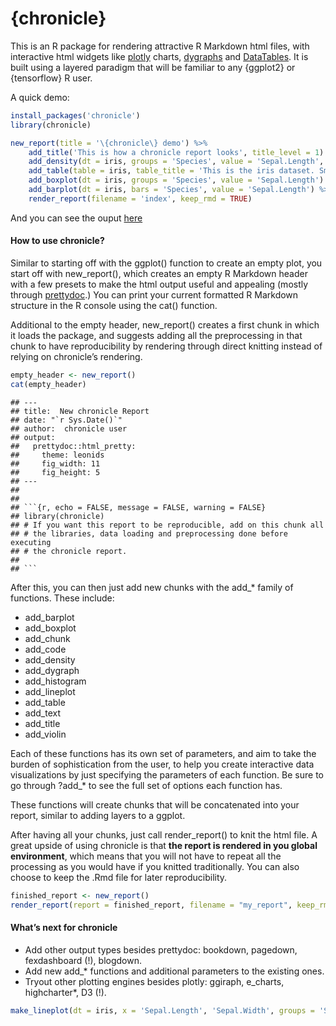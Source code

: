 {chronicle}
================

This is an R package for rendering attractive R Markdown html files,
with interactive html widgets like [plotly](https://plotly.com/r/)
charts, [dygraphs](https://rstudio.github.io/dygraphs/) and
[DataTables](https://rstudio.github.io/DT/). It is built using a layered
paradigm that will be familiar to any {ggplot2} or {tensorflow} R user.

A quick demo:

``` r
install_packages('chronicle')
library(chronicle)

new_report(title = '\{chronicle\} demo') %>%
    add_title('This is how a chronicle report looks', title_level = 1) %>%
    add_density(dt = iris, groups = 'Species', value = 'Sepal.Length', faceted = F) %>%
    add_table(table = iris, table_title = 'This is the iris dataset. Smells good!', html_table_type = 'DT') %>%
    add_boxplot(dt = iris, groups = 'Species', value = 'Sepal.Length') %>%
    add_barplot(dt = iris, bars = 'Species', value = 'Sepal.Length') %>%
    render_report(filename = 'index', keep_rmd = TRUE)
```

And you can see the ouput [here](https://pheymanss.github.io/)

#### How to use chronicle?

Similar to starting off with the ggplot() function to create an empty
plot, you start off with new\_report(), which creates an empty R
Markdown header with a few presets to make the html output useful and
appealing (mostly through
[prettydoc](https://github.com/yixuan/prettydoc).) You can print your
current formatted R Markdown structure in the R console using the cat()
function.

Additional to the empty header, new\_report() creates a first chunk in
which it loads the package, and suggests adding all the preprocessing in
that chunk to have reproducibility by rendering through direct knitting
instead of relying on chronicle’s rendering.

``` r
empty_header <- new_report()
cat(empty_header)
```

    ## ---
    ## title:  New chronicle Report
    ## date: "`r Sys.Date()`"
    ## author:  chronicle user
    ## output: 
    ##   prettydoc::html_pretty: 
    ##     theme: leonids
    ##     fig_width: 11
    ##     fig_height: 5
    ## ---
    ## 
    ## 
    ## ```{r, echo = FALSE, message = FALSE, warning = FALSE}
    ## library(chronicle)
    ## # If you want this report to be reproducible, add on this chunk all
    ## # the libraries, data loading and preprocessing done before executing
    ## # the chronicle report.
    ## 
    ## ```

After this, you can then just add new chunks with the add\_\* family of
functions. These include:

-   add\_barplot
-   add\_boxplot
-   add\_chunk
-   add\_code
-   add\_density
-   add\_dygraph
-   add\_histogram
-   add\_lineplot
-   add\_table
-   add\_text
-   add\_title
-   add\_violin

Each of these functions has its own set of parameters, and aim to take
the burden of sophistication from the user, to help you create
interactive data visualizations by just specifying the parameters of
each function. Be sure to go through ?add\_\* to see the full set of
options each function has.

These functions will create chunks that will be concatenated into your
report, similar to adding layers to a ggplot.

After having all your chunks, just call render\_report() to knit the
html file. A great upside of using chronicle is that **the report is
rendered in you global environment**, which means that you will not have
to repeat all the processing as you would have if you knitted
traditionally. You can also choose to keep the .Rmd file for later
reproducibility.

``` r
finished_report <- new_report()
render_report(report = finished_report, filename = "my_report", keep_rmd = TRUE)
```

#### What’s next for chronicle

-   Add other output types besides prettydoc: bookdown, pagedown,
    fexdashboard (!), blogdown.
-   Add new add\_\* functions and additional parameters to the existing
    ones.
-   Tryout other plotting engines besides plotly: ggiraph, e\_charts,
    highcharter\*, D3 (!).

``` r
make_lineplot(dt = iris, x = 'Sepal.Length', 'Sepal.Width', groups = 'Species')
```

<!--html_preserve-->

<div id="htmlwidget-55beac2b8aa0fb334bfe" class="plotly html-widget"
style="width:1056px;height:480px;">

</div>

<script type="application/json" data-for="htmlwidget-55beac2b8aa0fb334bfe">{"x":{"data":[{"x":[4.3,4.4,4.4,4.4,4.5,4.6,4.6,4.6,4.6,4.7,4.7,4.8,4.8,4.8,4.8,4.8,4.9,4.9,4.9,4.9,5,5,5,5,5,5,5,5,5.1,5.1,5.1,5.1,5.1,5.1,5.1,5.1,5.2,5.2,5.2,5.3,5.4,5.4,5.4,5.4,5.4,5.5,5.5,5.7,5.7,5.8],"y":[3,2.9,3,3.2,2.3,3.1,3.4,3.6,3.2,3.2,3.2,3.4,3,3.4,3.1,3,3,3.1,3.1,3.6,3.6,3.4,3,3.4,3.2,3.5,3.5,3.3,3.5,3.5,3.8,3.7,3.3,3.4,3.8,3.8,3.5,3.4,4.1,3.7,3.9,3.7,3.9,3.4,3.4,4.2,3.5,4.4,3.8,4],"text":["Sepal.Length: 4.3<br />Sepal.Width: 3.0","Sepal.Length: 4.4<br />Sepal.Width: 2.9","Sepal.Length: 4.4<br />Sepal.Width: 3.0","Sepal.Length: 4.4<br />Sepal.Width: 3.2","Sepal.Length: 4.5<br />Sepal.Width: 2.3","Sepal.Length: 4.6<br />Sepal.Width: 3.1","Sepal.Length: 4.6<br />Sepal.Width: 3.4","Sepal.Length: 4.6<br />Sepal.Width: 3.6","Sepal.Length: 4.6<br />Sepal.Width: 3.2","Sepal.Length: 4.7<br />Sepal.Width: 3.2","Sepal.Length: 4.7<br />Sepal.Width: 3.2","Sepal.Length: 4.8<br />Sepal.Width: 3.4","Sepal.Length: 4.8<br />Sepal.Width: 3.0","Sepal.Length: 4.8<br />Sepal.Width: 3.4","Sepal.Length: 4.8<br />Sepal.Width: 3.1","Sepal.Length: 4.8<br />Sepal.Width: 3.0","Sepal.Length: 4.9<br />Sepal.Width: 3.0","Sepal.Length: 4.9<br />Sepal.Width: 3.1","Sepal.Length: 4.9<br />Sepal.Width: 3.1","Sepal.Length: 4.9<br />Sepal.Width: 3.6","Sepal.Length: 5.0<br />Sepal.Width: 3.6","Sepal.Length: 5.0<br />Sepal.Width: 3.4","Sepal.Length: 5.0<br />Sepal.Width: 3.0","Sepal.Length: 5.0<br />Sepal.Width: 3.4","Sepal.Length: 5.0<br />Sepal.Width: 3.2","Sepal.Length: 5.0<br />Sepal.Width: 3.5","Sepal.Length: 5.0<br />Sepal.Width: 3.5","Sepal.Length: 5.0<br />Sepal.Width: 3.3","Sepal.Length: 5.1<br />Sepal.Width: 3.5","Sepal.Length: 5.1<br />Sepal.Width: 3.5","Sepal.Length: 5.1<br />Sepal.Width: 3.8","Sepal.Length: 5.1<br />Sepal.Width: 3.7","Sepal.Length: 5.1<br />Sepal.Width: 3.3","Sepal.Length: 5.1<br />Sepal.Width: 3.4","Sepal.Length: 5.1<br />Sepal.Width: 3.8","Sepal.Length: 5.1<br />Sepal.Width: 3.8","Sepal.Length: 5.2<br />Sepal.Width: 3.5","Sepal.Length: 5.2<br />Sepal.Width: 3.4","Sepal.Length: 5.2<br />Sepal.Width: 4.1","Sepal.Length: 5.3<br />Sepal.Width: 3.7","Sepal.Length: 5.4<br />Sepal.Width: 3.9","Sepal.Length: 5.4<br />Sepal.Width: 3.7","Sepal.Length: 5.4<br />Sepal.Width: 3.9","Sepal.Length: 5.4<br />Sepal.Width: 3.4","Sepal.Length: 5.4<br />Sepal.Width: 3.4","Sepal.Length: 5.5<br />Sepal.Width: 4.2","Sepal.Length: 5.5<br />Sepal.Width: 3.5","Sepal.Length: 5.7<br />Sepal.Width: 4.4","Sepal.Length: 5.7<br />Sepal.Width: 3.8","Sepal.Length: 5.8<br />Sepal.Width: 4.0"],"type":"scatter","mode":"lines","line":{"width":1.88976377952756,"color":"rgba(13,8,135,1)","dash":"solid"},"hoveron":"points","name":"setosa","legendgroup":"setosa","showlegend":true,"xaxis":"x","yaxis":"y","hoverinfo":"text","frame":null},{"x":[4.9,5,5,5.1,5.2,5.4,5.5,5.5,5.5,5.5,5.5,5.6,5.6,5.6,5.6,5.6,5.7,5.7,5.7,5.7,5.7,5.8,5.8,5.8,5.9,5.9,6,6,6,6,6.1,6.1,6.1,6.1,6.2,6.2,6.3,6.3,6.3,6.4,6.4,6.5,6.6,6.6,6.7,6.7,6.7,6.8,6.9,7],"y":[2.4,2,2.3,2.5,2.7,3,2.3,2.4,2.4,2.5,2.6,2.9,3,2.5,3,2.7,2.8,2.6,3,2.9,2.8,2.7,2.7,2.6,3,3.2,2.2,2.9,2.7,3.4,2.9,2.8,2.8,3,2.2,2.9,3.3,2.5,2.3,3.2,2.9,2.8,2.9,3,3.1,3,3.1,2.8,3.1,3.2],"text":["Sepal.Length: 4.9<br />Sepal.Width: 2.4","Sepal.Length: 5.0<br />Sepal.Width: 2.0","Sepal.Length: 5.0<br />Sepal.Width: 2.3","Sepal.Length: 5.1<br />Sepal.Width: 2.5","Sepal.Length: 5.2<br />Sepal.Width: 2.7","Sepal.Length: 5.4<br />Sepal.Width: 3.0","Sepal.Length: 5.5<br />Sepal.Width: 2.3","Sepal.Length: 5.5<br />Sepal.Width: 2.4","Sepal.Length: 5.5<br />Sepal.Width: 2.4","Sepal.Length: 5.5<br />Sepal.Width: 2.5","Sepal.Length: 5.5<br />Sepal.Width: 2.6","Sepal.Length: 5.6<br />Sepal.Width: 2.9","Sepal.Length: 5.6<br />Sepal.Width: 3.0","Sepal.Length: 5.6<br />Sepal.Width: 2.5","Sepal.Length: 5.6<br />Sepal.Width: 3.0","Sepal.Length: 5.6<br />Sepal.Width: 2.7","Sepal.Length: 5.7<br />Sepal.Width: 2.8","Sepal.Length: 5.7<br />Sepal.Width: 2.6","Sepal.Length: 5.7<br />Sepal.Width: 3.0","Sepal.Length: 5.7<br />Sepal.Width: 2.9","Sepal.Length: 5.7<br />Sepal.Width: 2.8","Sepal.Length: 5.8<br />Sepal.Width: 2.7","Sepal.Length: 5.8<br />Sepal.Width: 2.7","Sepal.Length: 5.8<br />Sepal.Width: 2.6","Sepal.Length: 5.9<br />Sepal.Width: 3.0","Sepal.Length: 5.9<br />Sepal.Width: 3.2","Sepal.Length: 6.0<br />Sepal.Width: 2.2","Sepal.Length: 6.0<br />Sepal.Width: 2.9","Sepal.Length: 6.0<br />Sepal.Width: 2.7","Sepal.Length: 6.0<br />Sepal.Width: 3.4","Sepal.Length: 6.1<br />Sepal.Width: 2.9","Sepal.Length: 6.1<br />Sepal.Width: 2.8","Sepal.Length: 6.1<br />Sepal.Width: 2.8","Sepal.Length: 6.1<br />Sepal.Width: 3.0","Sepal.Length: 6.2<br />Sepal.Width: 2.2","Sepal.Length: 6.2<br />Sepal.Width: 2.9","Sepal.Length: 6.3<br />Sepal.Width: 3.3","Sepal.Length: 6.3<br />Sepal.Width: 2.5","Sepal.Length: 6.3<br />Sepal.Width: 2.3","Sepal.Length: 6.4<br />Sepal.Width: 3.2","Sepal.Length: 6.4<br />Sepal.Width: 2.9","Sepal.Length: 6.5<br />Sepal.Width: 2.8","Sepal.Length: 6.6<br />Sepal.Width: 2.9","Sepal.Length: 6.6<br />Sepal.Width: 3.0","Sepal.Length: 6.7<br />Sepal.Width: 3.1","Sepal.Length: 6.7<br />Sepal.Width: 3.0","Sepal.Length: 6.7<br />Sepal.Width: 3.1","Sepal.Length: 6.8<br />Sepal.Width: 2.8","Sepal.Length: 6.9<br />Sepal.Width: 3.1","Sepal.Length: 7.0<br />Sepal.Width: 3.2"],"type":"scatter","mode":"lines","line":{"width":1.88976377952756,"color":"rgba(177,42,144,1)","dash":"solid"},"hoveron":"points","name":"versicolor","legendgroup":"versicolor","showlegend":true,"xaxis":"x2","yaxis":"y","hoverinfo":"text","frame":null},{"x":[4.9,5.6,5.7,5.8,5.8,5.8,5.9,6,6,6.1,6.1,6.2,6.2,6.3,6.3,6.3,6.3,6.3,6.3,6.4,6.4,6.4,6.4,6.4,6.5,6.5,6.5,6.5,6.7,6.7,6.7,6.7,6.7,6.8,6.8,6.9,6.9,6.9,7.1,7.2,7.2,7.2,7.3,7.4,7.6,7.7,7.7,7.7,7.7,7.9],"y":[2.5,2.8,2.5,2.7,2.8,2.7,3,2.2,3,3,2.6,2.8,3.4,3.3,2.9,2.7,2.8,3.4,2.5,2.7,3.2,2.8,2.8,3.1,3,3.2,3,3,2.5,3.3,3.1,3.3,3,3,3.2,3.2,3.1,3.1,3,3.6,3.2,3,2.9,2.8,3,3.8,2.6,2.8,3,3.8],"text":["Sepal.Length: 4.9<br />Sepal.Width: 2.5","Sepal.Length: 5.6<br />Sepal.Width: 2.8","Sepal.Length: 5.7<br />Sepal.Width: 2.5","Sepal.Length: 5.8<br />Sepal.Width: 2.7","Sepal.Length: 5.8<br />Sepal.Width: 2.8","Sepal.Length: 5.8<br />Sepal.Width: 2.7","Sepal.Length: 5.9<br />Sepal.Width: 3.0","Sepal.Length: 6.0<br />Sepal.Width: 2.2","Sepal.Length: 6.0<br />Sepal.Width: 3.0","Sepal.Length: 6.1<br />Sepal.Width: 3.0","Sepal.Length: 6.1<br />Sepal.Width: 2.6","Sepal.Length: 6.2<br />Sepal.Width: 2.8","Sepal.Length: 6.2<br />Sepal.Width: 3.4","Sepal.Length: 6.3<br />Sepal.Width: 3.3","Sepal.Length: 6.3<br />Sepal.Width: 2.9","Sepal.Length: 6.3<br />Sepal.Width: 2.7","Sepal.Length: 6.3<br />Sepal.Width: 2.8","Sepal.Length: 6.3<br />Sepal.Width: 3.4","Sepal.Length: 6.3<br />Sepal.Width: 2.5","Sepal.Length: 6.4<br />Sepal.Width: 2.7","Sepal.Length: 6.4<br />Sepal.Width: 3.2","Sepal.Length: 6.4<br />Sepal.Width: 2.8","Sepal.Length: 6.4<br />Sepal.Width: 2.8","Sepal.Length: 6.4<br />Sepal.Width: 3.1","Sepal.Length: 6.5<br />Sepal.Width: 3.0","Sepal.Length: 6.5<br />Sepal.Width: 3.2","Sepal.Length: 6.5<br />Sepal.Width: 3.0","Sepal.Length: 6.5<br />Sepal.Width: 3.0","Sepal.Length: 6.7<br />Sepal.Width: 2.5","Sepal.Length: 6.7<br />Sepal.Width: 3.3","Sepal.Length: 6.7<br />Sepal.Width: 3.1","Sepal.Length: 6.7<br />Sepal.Width: 3.3","Sepal.Length: 6.7<br />Sepal.Width: 3.0","Sepal.Length: 6.8<br />Sepal.Width: 3.0","Sepal.Length: 6.8<br />Sepal.Width: 3.2","Sepal.Length: 6.9<br />Sepal.Width: 3.2","Sepal.Length: 6.9<br />Sepal.Width: 3.1","Sepal.Length: 6.9<br />Sepal.Width: 3.1","Sepal.Length: 7.1<br />Sepal.Width: 3.0","Sepal.Length: 7.2<br />Sepal.Width: 3.6","Sepal.Length: 7.2<br />Sepal.Width: 3.2","Sepal.Length: 7.2<br />Sepal.Width: 3.0","Sepal.Length: 7.3<br />Sepal.Width: 2.9","Sepal.Length: 7.4<br />Sepal.Width: 2.8","Sepal.Length: 7.6<br />Sepal.Width: 3.0","Sepal.Length: 7.7<br />Sepal.Width: 3.8","Sepal.Length: 7.7<br />Sepal.Width: 2.6","Sepal.Length: 7.7<br />Sepal.Width: 2.8","Sepal.Length: 7.7<br />Sepal.Width: 3.0","Sepal.Length: 7.9<br />Sepal.Width: 3.8"],"type":"scatter","mode":"lines","line":{"width":1.88976377952756,"color":"rgba(252,166,54,1)","dash":"solid"},"hoveron":"points","name":"virginica","legendgroup":"virginica","showlegend":true,"xaxis":"x3","yaxis":"y","hoverinfo":"text","frame":null},{"x":[5.1,4.9,4.7,4.6,5,5.4,4.6,5,4.4,4.9,5.4,4.8,4.8,4.3,5.8,5.7,5.4,5.1,5.7,5.1,5.4,5.1,4.6,5.1,4.8,5,5,5.2,5.2,4.7,4.8,5.4,5.2,5.5,4.9,5,5.5,4.9,4.4,5.1,5,4.5,4.4,5,5.1,4.8,5.1,4.6,5.3,5],"y":[3.5,3,3.2,3.1,3.6,3.9,3.4,3.4,2.9,3.1,3.7,3.4,3,3,4,4.4,3.9,3.5,3.8,3.8,3.4,3.7,3.6,3.3,3.4,3,3.4,3.5,3.4,3.2,3.1,3.4,4.1,4.2,3.1,3.2,3.5,3.6,3,3.4,3.5,2.3,3.2,3.5,3.8,3,3.8,3.2,3.7,3.3],"text":["Sepal.Length: 5.1<br />Sepal.Width: 3.5","Sepal.Length: 4.9<br />Sepal.Width: 3.0","Sepal.Length: 4.7<br />Sepal.Width: 3.2","Sepal.Length: 4.6<br />Sepal.Width: 3.1","Sepal.Length: 5.0<br />Sepal.Width: 3.6","Sepal.Length: 5.4<br />Sepal.Width: 3.9","Sepal.Length: 4.6<br />Sepal.Width: 3.4","Sepal.Length: 5.0<br />Sepal.Width: 3.4","Sepal.Length: 4.4<br />Sepal.Width: 2.9","Sepal.Length: 4.9<br />Sepal.Width: 3.1","Sepal.Length: 5.4<br />Sepal.Width: 3.7","Sepal.Length: 4.8<br />Sepal.Width: 3.4","Sepal.Length: 4.8<br />Sepal.Width: 3.0","Sepal.Length: 4.3<br />Sepal.Width: 3.0","Sepal.Length: 5.8<br />Sepal.Width: 4.0","Sepal.Length: 5.7<br />Sepal.Width: 4.4","Sepal.Length: 5.4<br />Sepal.Width: 3.9","Sepal.Length: 5.1<br />Sepal.Width: 3.5","Sepal.Length: 5.7<br />Sepal.Width: 3.8","Sepal.Length: 5.1<br />Sepal.Width: 3.8","Sepal.Length: 5.4<br />Sepal.Width: 3.4","Sepal.Length: 5.1<br />Sepal.Width: 3.7","Sepal.Length: 4.6<br />Sepal.Width: 3.6","Sepal.Length: 5.1<br />Sepal.Width: 3.3","Sepal.Length: 4.8<br />Sepal.Width: 3.4","Sepal.Length: 5.0<br />Sepal.Width: 3.0","Sepal.Length: 5.0<br />Sepal.Width: 3.4","Sepal.Length: 5.2<br />Sepal.Width: 3.5","Sepal.Length: 5.2<br />Sepal.Width: 3.4","Sepal.Length: 4.7<br />Sepal.Width: 3.2","Sepal.Length: 4.8<br />Sepal.Width: 3.1","Sepal.Length: 5.4<br />Sepal.Width: 3.4","Sepal.Length: 5.2<br />Sepal.Width: 4.1","Sepal.Length: 5.5<br />Sepal.Width: 4.2","Sepal.Length: 4.9<br />Sepal.Width: 3.1","Sepal.Length: 5.0<br />Sepal.Width: 3.2","Sepal.Length: 5.5<br />Sepal.Width: 3.5","Sepal.Length: 4.9<br />Sepal.Width: 3.6","Sepal.Length: 4.4<br />Sepal.Width: 3.0","Sepal.Length: 5.1<br />Sepal.Width: 3.4","Sepal.Length: 5.0<br />Sepal.Width: 3.5","Sepal.Length: 4.5<br />Sepal.Width: 2.3","Sepal.Length: 4.4<br />Sepal.Width: 3.2","Sepal.Length: 5.0<br />Sepal.Width: 3.5","Sepal.Length: 5.1<br />Sepal.Width: 3.8","Sepal.Length: 4.8<br />Sepal.Width: 3.0","Sepal.Length: 5.1<br />Sepal.Width: 3.8","Sepal.Length: 4.6<br />Sepal.Width: 3.2","Sepal.Length: 5.3<br />Sepal.Width: 3.7","Sepal.Length: 5.0<br />Sepal.Width: 3.3"],"type":"scatter","mode":"markers","marker":{"autocolorscale":false,"color":"rgba(13,8,135,1)","opacity":1,"size":5.66929133858268,"symbol":"circle","line":{"width":1.88976377952756,"color":"rgba(13,8,135,1)"}},"hoveron":"points","name":"setosa","legendgroup":"setosa","showlegend":false,"xaxis":"x","yaxis":"y","hoverinfo":"text","frame":null},{"x":[7,6.4,6.9,5.5,6.5,5.7,6.3,4.9,6.6,5.2,5,5.9,6,6.1,5.6,6.7,5.6,5.8,6.2,5.6,5.9,6.1,6.3,6.1,6.4,6.6,6.8,6.7,6,5.7,5.5,5.5,5.8,6,5.4,6,6.7,6.3,5.6,5.5,5.5,6.1,5.8,5,5.6,5.7,5.7,6.2,5.1,5.7],"y":[3.2,3.2,3.1,2.3,2.8,2.8,3.3,2.4,2.9,2.7,2,3,2.2,2.9,2.9,3.1,3,2.7,2.2,2.5,3.2,2.8,2.5,2.8,2.9,3,2.8,3,2.9,2.6,2.4,2.4,2.7,2.7,3,3.4,3.1,2.3,3,2.5,2.6,3,2.6,2.3,2.7,3,2.9,2.9,2.5,2.8],"text":["Sepal.Length: 7.0<br />Sepal.Width: 3.2","Sepal.Length: 6.4<br />Sepal.Width: 3.2","Sepal.Length: 6.9<br />Sepal.Width: 3.1","Sepal.Length: 5.5<br />Sepal.Width: 2.3","Sepal.Length: 6.5<br />Sepal.Width: 2.8","Sepal.Length: 5.7<br />Sepal.Width: 2.8","Sepal.Length: 6.3<br />Sepal.Width: 3.3","Sepal.Length: 4.9<br />Sepal.Width: 2.4","Sepal.Length: 6.6<br />Sepal.Width: 2.9","Sepal.Length: 5.2<br />Sepal.Width: 2.7","Sepal.Length: 5.0<br />Sepal.Width: 2.0","Sepal.Length: 5.9<br />Sepal.Width: 3.0","Sepal.Length: 6.0<br />Sepal.Width: 2.2","Sepal.Length: 6.1<br />Sepal.Width: 2.9","Sepal.Length: 5.6<br />Sepal.Width: 2.9","Sepal.Length: 6.7<br />Sepal.Width: 3.1","Sepal.Length: 5.6<br />Sepal.Width: 3.0","Sepal.Length: 5.8<br />Sepal.Width: 2.7","Sepal.Length: 6.2<br />Sepal.Width: 2.2","Sepal.Length: 5.6<br />Sepal.Width: 2.5","Sepal.Length: 5.9<br />Sepal.Width: 3.2","Sepal.Length: 6.1<br />Sepal.Width: 2.8","Sepal.Length: 6.3<br />Sepal.Width: 2.5","Sepal.Length: 6.1<br />Sepal.Width: 2.8","Sepal.Length: 6.4<br />Sepal.Width: 2.9","Sepal.Length: 6.6<br />Sepal.Width: 3.0","Sepal.Length: 6.8<br />Sepal.Width: 2.8","Sepal.Length: 6.7<br />Sepal.Width: 3.0","Sepal.Length: 6.0<br />Sepal.Width: 2.9","Sepal.Length: 5.7<br />Sepal.Width: 2.6","Sepal.Length: 5.5<br />Sepal.Width: 2.4","Sepal.Length: 5.5<br />Sepal.Width: 2.4","Sepal.Length: 5.8<br />Sepal.Width: 2.7","Sepal.Length: 6.0<br />Sepal.Width: 2.7","Sepal.Length: 5.4<br />Sepal.Width: 3.0","Sepal.Length: 6.0<br />Sepal.Width: 3.4","Sepal.Length: 6.7<br />Sepal.Width: 3.1","Sepal.Length: 6.3<br />Sepal.Width: 2.3","Sepal.Length: 5.6<br />Sepal.Width: 3.0","Sepal.Length: 5.5<br />Sepal.Width: 2.5","Sepal.Length: 5.5<br />Sepal.Width: 2.6","Sepal.Length: 6.1<br />Sepal.Width: 3.0","Sepal.Length: 5.8<br />Sepal.Width: 2.6","Sepal.Length: 5.0<br />Sepal.Width: 2.3","Sepal.Length: 5.6<br />Sepal.Width: 2.7","Sepal.Length: 5.7<br />Sepal.Width: 3.0","Sepal.Length: 5.7<br />Sepal.Width: 2.9","Sepal.Length: 6.2<br />Sepal.Width: 2.9","Sepal.Length: 5.1<br />Sepal.Width: 2.5","Sepal.Length: 5.7<br />Sepal.Width: 2.8"],"type":"scatter","mode":"markers","marker":{"autocolorscale":false,"color":"rgba(177,42,144,1)","opacity":1,"size":5.66929133858268,"symbol":"circle","line":{"width":1.88976377952756,"color":"rgba(177,42,144,1)"}},"hoveron":"points","name":"versicolor","legendgroup":"versicolor","showlegend":false,"xaxis":"x2","yaxis":"y","hoverinfo":"text","frame":null},{"x":[6.3,5.8,7.1,6.3,6.5,7.6,4.9,7.3,6.7,7.2,6.5,6.4,6.8,5.7,5.8,6.4,6.5,7.7,7.7,6,6.9,5.6,7.7,6.3,6.7,7.2,6.2,6.1,6.4,7.2,7.4,7.9,6.4,6.3,6.1,7.7,6.3,6.4,6,6.9,6.7,6.9,5.8,6.8,6.7,6.7,6.3,6.5,6.2,5.9],"y":[3.3,2.7,3,2.9,3,3,2.5,2.9,2.5,3.6,3.2,2.7,3,2.5,2.8,3.2,3,3.8,2.6,2.2,3.2,2.8,2.8,2.7,3.3,3.2,2.8,3,2.8,3,2.8,3.8,2.8,2.8,2.6,3,3.4,3.1,3,3.1,3.1,3.1,2.7,3.2,3.3,3,2.5,3,3.4,3],"text":["Sepal.Length: 6.3<br />Sepal.Width: 3.3","Sepal.Length: 5.8<br />Sepal.Width: 2.7","Sepal.Length: 7.1<br />Sepal.Width: 3.0","Sepal.Length: 6.3<br />Sepal.Width: 2.9","Sepal.Length: 6.5<br />Sepal.Width: 3.0","Sepal.Length: 7.6<br />Sepal.Width: 3.0","Sepal.Length: 4.9<br />Sepal.Width: 2.5","Sepal.Length: 7.3<br />Sepal.Width: 2.9","Sepal.Length: 6.7<br />Sepal.Width: 2.5","Sepal.Length: 7.2<br />Sepal.Width: 3.6","Sepal.Length: 6.5<br />Sepal.Width: 3.2","Sepal.Length: 6.4<br />Sepal.Width: 2.7","Sepal.Length: 6.8<br />Sepal.Width: 3.0","Sepal.Length: 5.7<br />Sepal.Width: 2.5","Sepal.Length: 5.8<br />Sepal.Width: 2.8","Sepal.Length: 6.4<br />Sepal.Width: 3.2","Sepal.Length: 6.5<br />Sepal.Width: 3.0","Sepal.Length: 7.7<br />Sepal.Width: 3.8","Sepal.Length: 7.7<br />Sepal.Width: 2.6","Sepal.Length: 6.0<br />Sepal.Width: 2.2","Sepal.Length: 6.9<br />Sepal.Width: 3.2","Sepal.Length: 5.6<br />Sepal.Width: 2.8","Sepal.Length: 7.7<br />Sepal.Width: 2.8","Sepal.Length: 6.3<br />Sepal.Width: 2.7","Sepal.Length: 6.7<br />Sepal.Width: 3.3","Sepal.Length: 7.2<br />Sepal.Width: 3.2","Sepal.Length: 6.2<br />Sepal.Width: 2.8","Sepal.Length: 6.1<br />Sepal.Width: 3.0","Sepal.Length: 6.4<br />Sepal.Width: 2.8","Sepal.Length: 7.2<br />Sepal.Width: 3.0","Sepal.Length: 7.4<br />Sepal.Width: 2.8","Sepal.Length: 7.9<br />Sepal.Width: 3.8","Sepal.Length: 6.4<br />Sepal.Width: 2.8","Sepal.Length: 6.3<br />Sepal.Width: 2.8","Sepal.Length: 6.1<br />Sepal.Width: 2.6","Sepal.Length: 7.7<br />Sepal.Width: 3.0","Sepal.Length: 6.3<br />Sepal.Width: 3.4","Sepal.Length: 6.4<br />Sepal.Width: 3.1","Sepal.Length: 6.0<br />Sepal.Width: 3.0","Sepal.Length: 6.9<br />Sepal.Width: 3.1","Sepal.Length: 6.7<br />Sepal.Width: 3.1","Sepal.Length: 6.9<br />Sepal.Width: 3.1","Sepal.Length: 5.8<br />Sepal.Width: 2.7","Sepal.Length: 6.8<br />Sepal.Width: 3.2","Sepal.Length: 6.7<br />Sepal.Width: 3.3","Sepal.Length: 6.7<br />Sepal.Width: 3.0","Sepal.Length: 6.3<br />Sepal.Width: 2.5","Sepal.Length: 6.5<br />Sepal.Width: 3.0","Sepal.Length: 6.2<br />Sepal.Width: 3.4","Sepal.Length: 5.9<br />Sepal.Width: 3.0"],"type":"scatter","mode":"markers","marker":{"autocolorscale":false,"color":"rgba(252,166,54,1)","opacity":1,"size":5.66929133858268,"symbol":"circle","line":{"width":1.88976377952756,"color":"rgba(252,166,54,1)"}},"hoveron":"points","name":"virginica","legendgroup":"virginica","showlegend":false,"xaxis":"x3","yaxis":"y","hoverinfo":"text","frame":null}],"layout":{"margin":{"t":43.7625570776256,"r":7.30593607305936,"b":46.027397260274,"l":48.9497716894977},"font":{"color":"rgba(0,0,0,1)","family":"","size":14.6118721461187},"xaxis":{"domain":[0,0.328144458281445],"automargin":true,"type":"linear","autorange":false,"range":[4.12,8.08],"tickmode":"array","ticktext":["5.00","6.00","7.00","8.00"],"tickvals":[5,6,7,8],"categoryorder":"array","categoryarray":["5.00","6.00","7.00","8.00"],"nticks":null,"ticks":"","tickcolor":null,"ticklen":3.65296803652968,"tickwidth":0,"showticklabels":true,"tickfont":{"color":"rgba(77,77,77,1)","family":"","size":11.689497716895},"tickangle":-0,"showline":false,"linecolor":null,"linewidth":0,"showgrid":true,"gridcolor":"rgba(235,235,235,1)","gridwidth":0.66417600664176,"zeroline":false,"anchor":"y","title":"","hoverformat":".2f"},"annotations":[{"text":"Sepal.Length","x":0.5,"y":-0.0353881278538813,"showarrow":false,"ax":0,"ay":0,"font":{"color":"rgba(0,0,0,1)","family":"","size":14.6118721461187},"xref":"paper","yref":"paper","textangle":-0,"xanchor":"center","yanchor":"top","annotationType":"axis"},{"text":"Sepal.Width","x":-0.0243877127438771,"y":0.5,"showarrow":false,"ax":0,"ay":0,"font":{"color":"rgba(0,0,0,1)","family":"","size":14.6118721461187},"xref":"paper","yref":"paper","textangle":-90,"xanchor":"right","yanchor":"center","annotationType":"axis"},{"text":"setosa","x":0.164072229140722,"y":1,"showarrow":false,"ax":0,"ay":0,"font":{"color":"rgba(26,26,26,1)","family":"","size":11.689497716895},"xref":"paper","yref":"paper","textangle":-0,"xanchor":"center","yanchor":"bottom"},{"text":"versicolor","x":0.5,"y":1,"showarrow":false,"ax":0,"ay":0,"font":{"color":"rgba(26,26,26,1)","family":"","size":11.689497716895},"xref":"paper","yref":"paper","textangle":-0,"xanchor":"center","yanchor":"bottom"},{"text":"virginica","x":0.835927770859278,"y":1,"showarrow":false,"ax":0,"ay":0,"font":{"color":"rgba(26,26,26,1)","family":"","size":11.689497716895},"xref":"paper","yref":"paper","textangle":-0,"xanchor":"center","yanchor":"bottom"}],"yaxis":{"domain":[0,1],"automargin":true,"type":"linear","autorange":false,"range":[1.88,4.52],"tickmode":"array","ticktext":["2.00","2.50","3.00","3.50","4.00","4.50"],"tickvals":[2,2.5,3,3.5,4,4.5],"categoryorder":"array","categoryarray":["2.00","2.50","3.00","3.50","4.00","4.50"],"nticks":null,"ticks":"","tickcolor":null,"ticklen":3.65296803652968,"tickwidth":0,"showticklabels":true,"tickfont":{"color":"rgba(77,77,77,1)","family":"","size":11.689497716895},"tickangle":-0,"showline":false,"linecolor":null,"linewidth":0,"showgrid":true,"gridcolor":"rgba(235,235,235,1)","gridwidth":0.66417600664176,"zeroline":false,"anchor":"x","title":"","hoverformat":".2f"},"shapes":[{"type":"rect","fillcolor":null,"line":{"color":null,"width":0,"linetype":[]},"yref":"paper","xref":"paper","x0":0,"x1":0.328144458281445,"y0":0,"y1":1},{"type":"rect","fillcolor":null,"line":{"color":null,"width":0,"linetype":[]},"yref":"paper","xref":"paper","x0":0,"x1":0.328144458281445,"y0":0,"y1":23.37899543379,"yanchor":1,"ysizemode":"pixel"},{"type":"rect","fillcolor":null,"line":{"color":null,"width":0,"linetype":[]},"yref":"paper","xref":"paper","x0":0.338522208385222,"x1":0.661477791614778,"y0":0,"y1":1},{"type":"rect","fillcolor":null,"line":{"color":null,"width":0,"linetype":[]},"yref":"paper","xref":"paper","x0":0.338522208385222,"x1":0.661477791614778,"y0":0,"y1":23.37899543379,"yanchor":1,"ysizemode":"pixel"},{"type":"rect","fillcolor":null,"line":{"color":null,"width":0,"linetype":[]},"yref":"paper","xref":"paper","x0":0.671855541718555,"x1":1,"y0":0,"y1":1},{"type":"rect","fillcolor":null,"line":{"color":null,"width":0,"linetype":[]},"yref":"paper","xref":"paper","x0":0.671855541718555,"x1":1,"y0":0,"y1":23.37899543379,"yanchor":1,"ysizemode":"pixel"}],"xaxis2":{"type":"linear","autorange":false,"range":[4.12,8.08],"tickmode":"array","ticktext":["5.00","6.00","7.00","8.00"],"tickvals":[5,6,7,8],"categoryorder":"array","categoryarray":["5.00","6.00","7.00","8.00"],"nticks":null,"ticks":"","tickcolor":null,"ticklen":3.65296803652968,"tickwidth":0,"showticklabels":true,"tickfont":{"color":"rgba(77,77,77,1)","family":"","size":11.689497716895},"tickangle":-0,"showline":false,"linecolor":null,"linewidth":0,"showgrid":true,"domain":[0.338522208385222,0.661477791614778],"gridcolor":"rgba(235,235,235,1)","gridwidth":0.66417600664176,"zeroline":false,"anchor":"y","title":"","hoverformat":".2f"},"xaxis3":{"type":"linear","autorange":false,"range":[4.12,8.08],"tickmode":"array","ticktext":["5.00","6.00","7.00","8.00"],"tickvals":[5,6,7,8],"categoryorder":"array","categoryarray":["5.00","6.00","7.00","8.00"],"nticks":null,"ticks":"","tickcolor":null,"ticklen":3.65296803652968,"tickwidth":0,"showticklabels":true,"tickfont":{"color":"rgba(77,77,77,1)","family":"","size":11.689497716895},"tickangle":-0,"showline":false,"linecolor":null,"linewidth":0,"showgrid":true,"domain":[0.671855541718555,1],"gridcolor":"rgba(235,235,235,1)","gridwidth":0.66417600664176,"zeroline":false,"anchor":"y","title":"","hoverformat":".2f"},"showlegend":false,"legend":{"bgcolor":null,"bordercolor":null,"borderwidth":0,"font":{"color":"rgba(0,0,0,1)","family":"","size":11.689497716895}},"hovermode":"closest","barmode":"relative"},"config":{"doubleClick":"reset","showSendToCloud":false},"source":"A","attrs":{"268c2ed92bb5":{"x":{},"y":{},"colour":{},"type":"scatter"},"268c65ea6945":{"x":{},"y":{},"colour":{}}},"cur_data":"268c2ed92bb5","visdat":{"268c2ed92bb5":["function (y) ","x"],"268c65ea6945":["function (y) ","x"]},"highlight":{"on":"plotly_click","persistent":false,"dynamic":false,"selectize":false,"opacityDim":0.2,"selected":{"opacity":1},"debounce":0},"shinyEvents":["plotly_hover","plotly_click","plotly_selected","plotly_relayout","plotly_brushed","plotly_brushing","plotly_clickannotation","plotly_doubleclick","plotly_deselect","plotly_afterplot","plotly_sunburstclick"],"base_url":"https://plot.ly"},"evals":[],"jsHooks":[]}</script>
<!--/html_preserve-->
